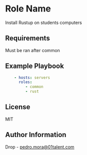 Role Name
=========

Install Rustup on students computers

Requirements
------------

Must be ran after common


Example Playbook
----------------

```yaml
    - hosts: servers
      roles:
         - common
         - rust
```
License
-------

MIT

Author Information
------------------

Drop - pedro.mora@01talent.com

